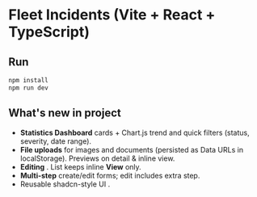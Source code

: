 
# Fleet Incidents (Vite + React + TypeScript) 



## Run
```bash
npm install
npm run dev
```

## What's new in project
- **Statistics Dashboard**  cards + Chart.js trend and quick filters (status, severity, date range).
- **File uploads** for images and documents (persisted as Data URLs in localStorage). Previews on detail & inline view.
- **Editing** . List keeps inline **View** only.
- **Multi-step** create/edit forms; edit includes extra step.
- Reusable shadcn-style UI .

